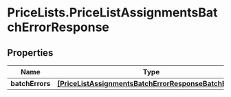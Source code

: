 # PriceLists.PriceListAssignmentsBatchErrorResponse

## Properties
Name | Type | Description | Notes
------------ | ------------- | ------------- | -------------
**batchErrors** | [**[PriceListAssignmentsBatchErrorResponseBatchErrors]**](PriceListAssignmentsBatchErrorResponseBatchErrors.md) |  | [optional] 
